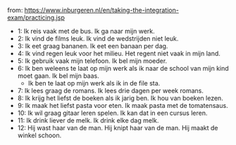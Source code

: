 from: https://www.inburgeren.nl/en/taking-the-integration-exam/practicing.jsp

- 1: Ik reis vaak met de bus. Ik ga naar mijn werk.
- 2: Ik vind de films leuk. Ik vind de wedstrijden niet leuk.
- 3: Ik eet graag bananen. Ik eet een banaan per dag.
- 4: Ik vind regen leuk voor het milieu. Het regent niet vaak in mijn land.
- 5: Ik gebruik vaak mijn telefoon. Ik bel mijn moeder.
- 6: Ik ben weleens te laat op mijn werk als ik naar de school van mijn kind moet gaan. Ik bel mijn baas.
  - Ik ben te laat op mijn werk als ik in de file sta.
- 7: Ik lees graag de romans. Ik lees drie dagen per week romans.
- 8: Ik krijg het liefst de boeken als ik jarig ben. Ik hou van boeken lezen.
- 9: Ik maak het liefst pasta voor eten. Ik maak pasta met de tomatensaus.
- 10: Ik wil graag gitaar leren spelen. Ik kan dat in een cursus leren.
- 11: Ik drink liever de melk. Ik drink elke dag melk.
- 12: Hij wast haar van de man. Hij knipt haar van de man. Hij maakt de winkel schoon.
